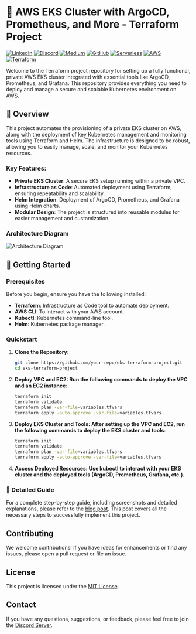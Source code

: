 # 🚀 AWS EKS Cluster with ArgoCD, Prometheus, and More - Terraform Project
[![LinkedIn](https://img.shields.io/badge/Connect%20with%20me%20on-LinkedIn-blue.svg)](https://www.linkedin.com/in/aman-devops/)
[![Discord](https://img.shields.io/badge/Discord-7289DA?style=for-the-badge&logo=discord&logoColor=white)](https://discord.com/invite/jdzF8kTtw2)
[![Medium](https://img.shields.io/badge/Medium-12100E?style=for-the-badge&logo=medium&logoColor=white)](https://medium.com/@amanpathakdevops)
[![GitHub](https://img.shields.io/github/stars/AmanPathak-DevOps.svg?style=social)](https://github.com/AmanPathak-DevOps)
[![Serverless](https://img.shields.io/badge/Serverless-%E2%9A%A1%EF%B8%8F-blueviolet)](https://www.serverless.com)
[![AWS](https://img.shields.io/badge/AWS-%F0%9F%9B%A1-orange)](https://aws.amazon.com)
[![Terraform](https://img.shields.io/badge/Terraform-%E2%9C%A8-lightgrey)](https://www.terraform.io)

Welcome to the Terraform project repository for setting up a fully functional, private AWS EKS cluster integrated with essential tools like ArgoCD, Prometheus, and Grafana. This repository provides everything you need to deploy and manage a secure and scalable Kubernetes environment on AWS.

## 🌟 Overview

This project automates the provisioning of a private EKS cluster on AWS, along with the deployment of key Kubernetes management and monitoring tools using Terraform and Helm. The infrastructure is designed to be robust, allowing you to easily manage, scale, and monitor your Kubernetes resources.

### Key Features:
- **Private EKS Cluster**: A secure EKS setup running within a private VPC.
- **Infrastructure as Code**: Automated deployment using Terraform, ensuring repeatability and scalability.
- **Helm Integration**: Deployment of ArgoCD, Prometheus, and Grafana using Helm charts.
- **Modular Design**: The project is structured into reusable modules for easier management and customization.

### Architecture Diagram
![Architecture Diagram](./assets/architecture-diagram.gif)

## 🚀 Getting Started

### Prerequisites

Before you begin, ensure you have the following installed:

- **Terraform**: Infrastructure as Code tool to automate deployment.
- **AWS CLI**: To interact with your AWS account.
- **Kubectl**: Kubernetes command-line tool.
- **Helm**: Kubernetes package manager.

### Quickstart

1. **Clone the Repository**:
   ```bash
   git clone https://github.com/your-repo/eks-terraform-project.git
   cd eks-terraform-project

2. **Deploy VPC and EC2: Run the following commands to deploy the VPC and an EC2 instance**:
   ```bash
   terraform init
   terraform validate
   terraform plan -var-file=variables.tfvars
   terraform apply -auto-approve -var-file=variables.tfvars

3. **Deploy EKS Cluster and Tools: After setting up the VPC and EC2, run the following commands to deploy the EKS cluster and tools**:
   ```bash
   terraform init
   terraform validate
   terraform plan -var-file=variables.tfvars
   terraform apply -auto-approve -var-file=variables.tfvars

4. **Access Deployed Resources: Use kubectl to interact with your EKS cluster and the deployed tools (ArgoCD, Prometheus, Grafana, etc.).**

### 📖 Detailed Guide

For a complete step-by-step guide, including screenshots and detailed explanations, please refer to the [blog post](https://amanpathakdevops.medium.com/). This post covers all the necessary steps to successfully implement this project.

## Contributing
We welcome contributions! If you have ideas for enhancements or find any issues, please open a pull request or file an issue.

## License
This project is licensed under the [MIT License](LICENSE).

## Contact

If you have any questions, suggestions, or feedback, please feel free to join the [Discord Server](https://lnkd.in/dsEdxpst).